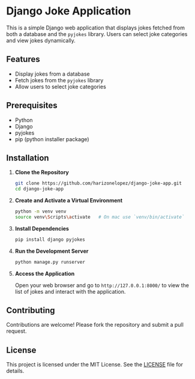# Django Joke Application

This is a simple Django web application that displays jokes fetched from both a database and the `pyjokes` library. Users can select joke categories and view jokes dynamically.

## Features

- Display jokes from a database
- Fetch jokes from the `pyjokes` library
- Allow users to select joke categories

## Prerequisites

- Python 
- Django
- pyjokes
- pip (python installer package)

## Installation

1. **Clone the Repository**

    ```sh
    git clone https://github.com/harizonelopez/django-joke-app.git
    cd django-joke-app
    ```

2. **Create and Activate a Virtual Environment**

    ```sh
    python -m venv venv
    source venv\Scripts\activate   # On mac use `venv/bin/activate` 
    ```

3. **Install Dependencies**

    ```sh
    pip install django pyjokes
    ```

4. **Run the Development Server**

    ```sh
    python manage.py runserver
    ```

5. **Access the Application**

    Open your web browser and go to `http://127.0.0.1:8000/` to view the list of jokes and interact with the application.

## Contributing

Contributions are welcome! Please fork the repository and submit a pull request.

## License

This project is licensed under the MIT License. See the [LICENSE](LICENSE) file for details.